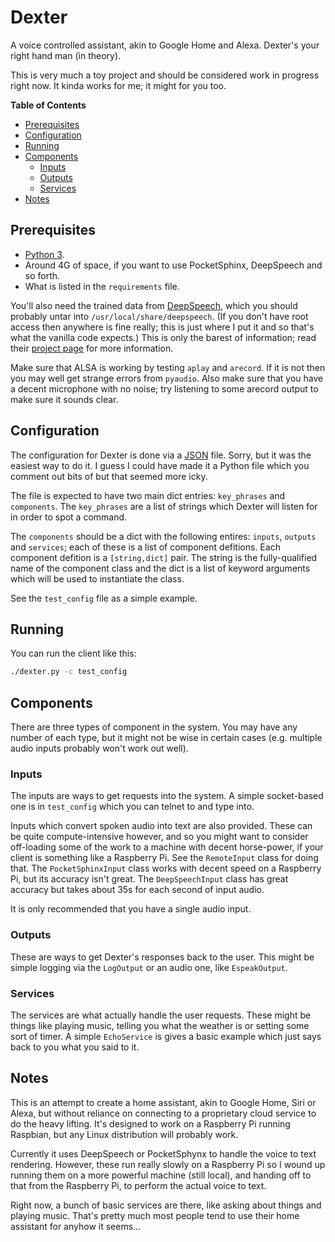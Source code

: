 # Dexter

A voice controlled assistant, akin to Google Home and Alexa. Dexter's your right hand man (in theory).

This is very much a toy project and should be considered work in progress right now. It kinda works for me; it might for you too.

**Table of Contents**

- [Prerequisites](#prerequisites)
- [Configuration](#configuration)
- [Running](#running)
- [Components](#components)
  - [Inputs](#inputs)
  - [Outputs](#outputs)
  - [Services](#services)
- [Notes](#notes)


## Prerequisites

* [Python 3](https://www.python.org/).
* Around 4G of space, if you want to use PocketSphinx, DeepSpeech and so forth.
* What is listed in the `requirements` file.

You'll also need the trained data from [DeepSpeech](https://github.com/mozilla/DeepSpeech), which you should probably untar into `/usr/local/share/deepspeech`. (If you don't have root access then anywhere is fine really; this is just where I put it and so that's what the vanilla code expects.) This is only the barest of information; read their [project page](https://github.com/mozilla/DeepSpeech) for more information.

Make sure that ALSA is working by testing `aplay` and `arecord`. If it is not then you may well get strange errors from `pyaudio`. Also make sure that you have a decent microphone with no noise; try listening to some arecord output to make sure it sounds clear.

## Configuration

The configuration for Dexter is done via a [JSON](https://json.org/) file. Sorry, but it was the easiest way to do it. I guess I could have made it a Python file which you comment out bits of but that seemed more icky.

The file is expected to have two main dict entries: `key_phrases` and `components`. The `key_phrases` are a list of strings which Dexter will listen for in order to spot a command.

The `components` should be a dict with the following entires: `inputs`, `outputs` and `services`; each of these is a list of component defitions. Each component defition is a `[string,dict]` pair. The string is the fully-qualified name of the component class and the dict is a list of keyword arguments which will be used to instantiate the class.

See the `test_config` file as a simple example.

## Running

You can run the client like this:

```bash
./dexter.py -c test_config
```

## Components

There are three types of component in the system. You may have any number of each type, but it might not be wise in certain cases (e.g. multiple audio inputs probably won't work out well).

### Inputs

The inputs are ways to get requests into the system. A simple socket-based one is in `test_config` which you can telnet to and type into.

Inputs which convert spoken audio into text are also provided. These can be quite compute-intensive however, and so you might want to consider off-loading some of the work to a machine with decent horse-power, if your client is something like a Raspberry Pi. See the `RemoteInput` class for doing that. The `PocketSphinxInput` class works with decent speed on a Raspberry Pi, but its accuracy isn't great. The `DeepSpeechInput` class has great accuracy but takes about 35s for each second of input audio.

It is only recommended that you have a single audio input.


### Outputs

These are ways to get Dexter's responses back to the user. This might be simple logging via the `LogOutput` or an audio one, like `EspeakOutput`.


### Services

The services are what actually handle the user requests. These might be things like playing music, telling you what the weather is or setting some sort of timer. A simple `EchoService` is gives a basic example which just says back to you what you said to it.

## Notes

This is an attempt to create a home assistant, akin to Google Home, Siri or Alexa, but without reliance on connecting to a proprietary cloud service to do the heavy lifting. It's designed to work on a Raspberry Pi running Raspbian, but any Linux distribution will probably work.

Currently it uses DeepSpeech or PocketSphynx to handle the voice to text rendering. However, these run really slowly on a Raspberry Pi so I wound up running them on a more powerful machine (still local), and handing off to that from the Raspberry Pi, to perform the actual voice to text.

Right now, a bunch of basic services are there, like asking about things and playing music. That's pretty much most people tend to use their home assistant for anyhow it seems...
